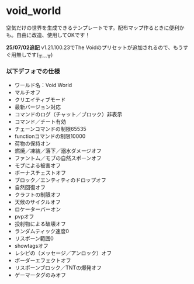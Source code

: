 # void_world
空気だけの世界を生成できるテンプレートです。配布マップ作るときに便利かも。自由に改造、使用してOKです！

**25/07/02追記** v1.21.100.23でThe Voidのプリセットが追加されるので、もうすぐ用無しです(╥﹏╥)
### 以下デフォでの仕様
- ワールド名：Void World
- マルチオフ
- クリエイティブモード
- 最新バージョン対応
- コマンドのログ（チャット／ブロック）非表示
- コマンド／チート有効
- チェーンコマンドの制限65535
- functionコマンドの制限10000
- 荷物の保持オン
- 燃焼／凍結／落下／溺水ダメージオフ
- ファントム／モブの自然スポーンオフ
- モブによる被害オフ
- ボーナスチェストオフ
- ブロック／エンティティのドロップオフ
- 自然回復オフ
- クラフトの制限オフ
- 天候のサイクルオフ
- ロケーターバーオン
- pvpオフ
- 投射物による破壊オフ
- ランダムティック速度0
- リスポーン範囲0
- showtagsオフ
- レシピの（メッセージ／アンロック）オフ
- ボーダーエフェクトオフ
- リスポーンブロック／TNTの爆発オフ
- ゲーマータグのみオフ
